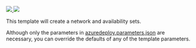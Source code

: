 <a href="https://portal.azure.com/#create/Microsoft.Template/uri/https%3A%2F%2Fraw.githubusercontent.com%2Fjayparadis%2Fcloud-templates%2Fmaster%2Fazure-environment-no-compute%2Fazuredeploy.json" target="_blank">
    <img src="http://azuredeploy.net/deploybutton.png"/>
</a>
<a href="http://armviz.io/#/?load=https%3A%2F%2Fraw.githubusercontent.com/jayparadis/cloud-templates/master/azure-site-to-site-create/azuredeploy.json" target="_blank">
    <img src="http://armviz.io/visualizebutton.png"/>
</a>

This template will create a network and availability sets.

Although only the parameters in [azuredeploy.parameters.json](./azuredeploy.parameters.json) are necessary, you can override the defaults of any of the template parameters.
